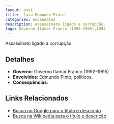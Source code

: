 ```yaml
---
layout: post
title:  Caso Edmundo Pinto
categories: escandalos
description: Assassinato ligado a corrupção.
tags: Governo Itamar Franco (1992-1995),1993
---
```


Assassinato ligado a corrupção.

## Detalhes
- **Governo**: Governo Itamar Franco (1992-1995)
- **Envolvidos**: Edmundo Pinto, políticos.
- **Consequências**: 

## Links Relacionados
- [Busca no Google para o título e descrição](https://www.google.com/search?q=Caso%20Edmundo%20Pinto%20Assassinato%20ligado%20a%20corrup%C3%A7%C3%A3o.%20Governo%20Itamar%20Franco%20%281992-1995%29)
- [Busca na Wikipedia para o título e descrição](https://en.wikipedia.org/w/index.php?search=Caso%20Edmundo%20Pinto%20Assassinato%20ligado%20a%20corrup%C3%A7%C3%A3o.%20Governo%20Itamar%20Franco%20%281992-1995%29)
